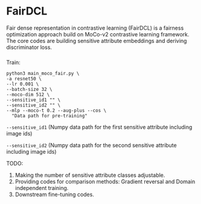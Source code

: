 # FairDCL


Fair dense representation in contrastive learning (FairDCL) is a fairness optimization approach build on MoCo-v2 contrastive learning framework. The core codes are building sensitive attribute embeddings and deriving discriminator loss.

###
Train:
```
python3 main_moco_fair.py \
-a resnet50 \
--lr 0.001 \
--batch-size 32 \
--moco-dim 512 \
--sensitive_id1 "" \
--sensitive_id2 "" \
--mlp --moco-t 0.2 --aug-plus --cos \
  "Data path for pre-training"
```

````--sensitive_id1````  (Numpy data path for the first sensitive attribute including image ids)

````--sensitive_id2````  (Numpy data path for the second sensitive attribute including image ids)


TODO:
1) Making the number of sensitive attribute classes adjustable.
2) Providing codes for comparison methods: Gradient reversal and Domain independent training.
3) Downstream fine-tuning codes.
